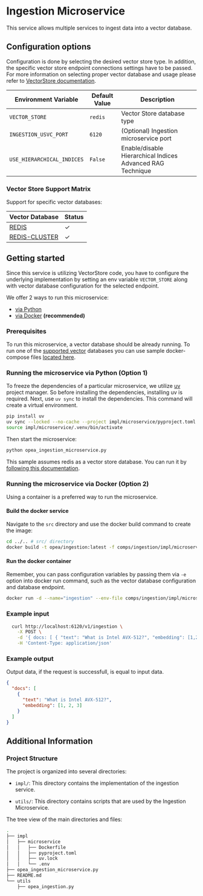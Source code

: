 # Ingestion Microservice

This service allows multiple services to ingest data into a vector database.

## Configuration options

Configuration is done by selecting the desired vector store type. In addition, the specific vector store endpoint connections settings have to be passed.  For more information on selecting proper vector database and usage please refer to [VectorStore documentation](../vectorstores/README.md).

| Environment Variable    | Default Value     | Description                                                                                      |
|-------------------------|-------------------|--------------------------------------------------------------------------------------------------|
| `VECTOR_STORE`          | `redis`           | Vector Store database type         |
| `INGESTION_USVC_PORT`          | `6120`           | (Optional) Ingestion microservice port         |
| `USE_HIERARCHICAL_INDICES` | `False`        | Enable/disable Hierarchical Indices Advanced RAG Technique         |

### Vector Store Support Matrix

Support for specific vector databases:

| Vector Database                                          |  Status   |
| -------------------------------------------------------- | --------- |
| [REDIS](../vectorstores/README.md#redis)                 | &#x2713;  |
| [REDIS-CLUSTER](../vectorstores/README.md#redis-cluster) | &#x2713;  |

## Getting started

Since this service is utilizing VectorStore code, you have to configure the underlying implementation by setting an env variable `VECTOR_STORE` along with vector database configuration for the selected endpoint.

We offer 2 ways to run this microservice:
  - [via Python](#running-the-microservice-via-python-option-1)
  - [via Docker](#running-the-microservice-via-docker-option-2) **(recommended)**

### Prerequisites

To run this microservice, a vector database should be already running. To run one of the [supported vector](#vector-store-support-matrix) databases you can use sample docker-compose files [located here](../vectorstores/impl/).

### Running the microservice via Python (Option 1)

To freeze the dependencies of a particular microservice, we utilize [uv](https://github.com/astral-sh/uv) project manager. So before installing the dependencies, installing uv is required.
Next, use `uv sync` to install the dependencies. This command will create a virtual environment.

```bash
pip install uv
uv sync --locked --no-cache --project impl/microservice/pyproject.toml
source impl/microservice/.venv/bin/activate
```

Then start the microservice:

```bash
python opea_ingestion_microservice.py
```

This sample assumes redis as a vector store database. You can run it by [following this documentation](../vectorstores/README.md#redis).

### Running the microservice via Docker (Option 2)

Using a container is a preferred way to run the microservice.

#### Build the docker service

Navigate to the `src` directory and use the docker build command to create the image:

```bash
cd ../.. # src/ directory
docker build -t opea/ingestion:latest -f comps/ingestion/impl/microservice/Dockerfile .
```

#### Run the docker container

Remember, you can pass configuration variables by passing them via `-e` option into docker run command, such as the vector database configuration and database endpoint.

```bash
docker run -d --name="ingestion" --env-file comps/ingestion/impl/microservice/.env -p 6120:6120 opea/ingestion:latest
```

### Example input

```bash
  curl http://localhost:6120/v1/ingestion \
    -X POST \
    -d '{ docs: [ { "text": "What is Intel AVX-512?", "embedding": [1,2,3] } ] }' \
    -H 'Content-Type: application/json'
```
### Example output

Output data, if the request is successfull, is equal to input data.

```json
{
  "docs": [
    {
      "text": "What is Intel AVX-512?",
      "embedding": [1, 2, 3]
    }
  ]
}
```

## Additional Information
### Project Structure

The project is organized into several directories:

- `impl/`: This directory contains the implementation of the ingestion service.

- `utils/`: This directory contains scripts that are used by the Ingestion Microservice.

The tree view of the main directories and files:

```bash
.
├── impl
│   ├── microservice
│   │   ├── Dockerfile
│   │   ├── pyproject.toml
│   │   ├── uv.lock
│   │   └── .env
├── opea_ingestion_microservice.py
├── README.md
└── utils
    ├── opea_ingestion.py
```
